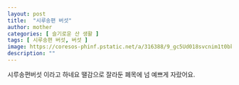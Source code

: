 ```yaml
---
layout: post
title:  "시루송편 버섯"
author: mother
categories: [ 슬기로운 산 생활 ]
tags: [ 시루송편 버섯, 버섯 ]
image: https://coresos-phinf.pstatic.net/a/316388/9_gc5Ud018svcnim1t0bkr8k7_srh9k9.jpg?type=e1920_std
description: ""
---
```


시루송편버섯 이라고 하네요
땔감으로 잘라둔 폐목에 넘 예쁘게 자랐어요.
